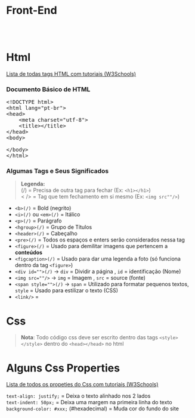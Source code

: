 # Front-End
<br><br>
# Html

[Lista de todas tags HTML com tutoriais (W3Schools)](https://www.w3schools.com/tags/default.asp)

### Documento Básico de HTML

<pre>&lt;!DOCTYPE html&gt; 
&lt;html lang="pt-br"&gt; 
&lt;head&gt; 
&nbsp;&nbsp;&nbsp;&nbsp;&lt;meta charset="utf-8"&gt; 
&nbsp;&nbsp;&nbsp;&nbsp;&lt;title&gt;&lt;/title&gt; 
&lt;/head&gt; 
&lt;body&gt;<br>
&lt;/body&gt; 
&lt;/html&gt; </pre>

<!-- &nbsp; (pular espaço) -->
<!-- &lt; (<) e &gt; (>) -->

### Algumas Tags e Seus Significados
> **Legenda:** <br>(/) = Precisa de outra tag para fechar (Ex: `<h1></h1>`) <br><  /> = Tag que tem fechamento em si mesmo (Ex: `<img src""/>`) <br>

* `<b>(/)` = Bold (negrito)
* `<i>(/)` ou `<em>(/)` = Itálico
* `<p>(/)` = Parágrafo
* `<hgroup>(/)` = Grupo de Títulos
* `<header>(/)` = Cabeçalho
* `<pre>(/)` = Todos os espaços e enters serão considerados nessa tag
* `<figure>(/)` = Usado para demilitar imagens que pertencem a **conteúdos** 
* `<figcaption>(/)` = Usado para dar uma legenda a foto (só funciona dentro da tag `<figure>`)
* `<div id="">(/)` &rarr; `div` = Dividir a página , `id` = identificação (Nome) 
* `<img src=""/>` &rarr; `img` = Imagem , `src` = source (fonte)
* `<span style="">(/)` &rarr; `span` = Utilizado para formatar pequenos textos, `style` = Usado para estilizar o texto (CSS)
* `<link/>` = 

# Css

> **Nota**: Todo código css deve ser escrito dentro das tags `<style></style>` dentro do `<head></head>` no html

# Alguns Css Properties
[Lista de todos os propeties do Css com tutoriais (W3Schools)](https://www.w3schools.com/cssref/default.asp)<br> 

`text-align: justify;` = Deixa o texto alinhado nos 2 lados<br>
`text-indent: 50px;` = Deixa uma margem na primeira linha do texto<br>
`background-color: #xxx;` (#hexadecimal) = Muda cor do fundo do site<br>

